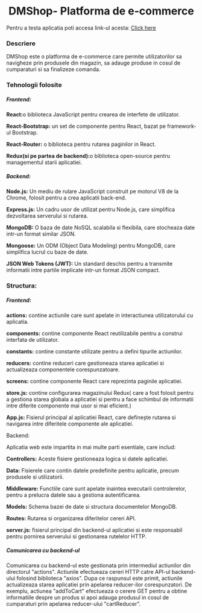 <h1 style="text-align: center;">DMShop- Platforma de e-commerce</h1>
<p>Pentru a testa aplicatia poti accesa link-ul acesta: <a href="https://dmshop.herokuapp.com/">Click here</a>
<h3>Descriere</h3>
<p>DMShop este o platforma de e-commerce care permite utilizatorilor sa navigheze prin produsele din magazin, sa adauge produse in cosul de cumparaturi si sa finalizeze comanda.</p>
<h3>Tehnologii folosite</h3>
<h5>Frontend:</h5>
<p> <b>React:</b>o biblioteca JavaScript pentru crearea de interfete de utilizator.</p>
<p> <b>React-Bootstrap:</b> un set de componente pentru React, bazat pe framework-ul Bootstrap.</p>
<p> <b>React-Router:</b> o biblioteca pentru rutarea paginilor in React.</p>
<p> <b>Redux(si pe partea de backend):</b>o biblioteca open-source pentru managementul starii aplicatiei.</p>

<h5>Backend:</h5>
<p><b>Node.js:</b> Un mediu de rulare JavaScript construit pe motorul V8 de la Chrome, folosit pentru a crea aplicatii back-end.</p>
<p><b>Express.js:</b> Un cadru usor de utilizat pentru Node.js, care simplifica dezvoltarea serverului si rutarea.</p>
<p><b>MongoDB:</b> O baza de date NoSQL scalabila si flexibila, care stocheaza date intr-un format similar JSON.</p>
<p><b>Mongoose:</b> Un ODM (Object Data Modeling) pentru MongoDB, care simplifica lucrul cu baze de date.</p>
<p><b>JSON Web Tokens (JWT):</b> Un standard deschis pentru a transmite informatii intre partile implicate intr-un format JSON compact.</p>
<h3>Structura:</h3>
<h5>Frontend:</h5>
<p><b>actions:</b> contine actiunile care sunt apelate in interactiunea utilizatorului cu aplicatia.</p>
<p><b>components:</b> contine componente React reutilizabile pentru a construi interfata de utilizator.</p>
<p><b>constants:</b> contine constante utilizate pentru a defini tipurile actiunilor.</p>
<p><b>reducers:</b> contine reduceri care gestioneaza starea aplicatiei si actualizeaza componentele corespunzatoare.</p>
<p><b>screens:</b> contine componente React care reprezinta paginile aplicatiei.</p>
<p><b>store.js:</b> contine configurarea magazinului Redux( care a fost folosit pentru a gestiona starea globala a aplicatiei si pentru a face schimbul de informatii intre diferite componente mai usor si mai eficient.)</p>
<p><b>App.js:</b> Fisierul principal al aplicatiei React, care definește rutarea si navigarea intre diferitele componente ale aplicatiei.</p>

Backend:
<p>Aplicatia web este impartita in mai multe parti esentiale, care includ:</p>

<p><b>Controllers:</b> Aceste fisiere gestioneaza logica si datele aplicatiei.</p>
<p><b>Data:</b> Fisierele care contin datele predefinite pentru aplicatie, precum produsele si utilizatorii.</p>
<p><b>Middleware:</b> Functiile care sunt apelate inaintea executarii controlerelor, pentru a prelucra datele sau a gestiona autentificarea.</p>
<p><b>Models:</b> Schema bazei de date si structura documentelor MongoDB.</p>
<p><b>Routes:</b> Rutarea si organizarea diferitelor cereri API.</p>
<p><b>server.js:</b> fisierul principal din backend-ul aplicatiei si este responsabil pentru pornirea serverului si gestionarea rutelelor HTTP.</p>

<h5>Comunicarea cu backend-ul</h5>
<p>Comunicarea cu backend-ul este gestionata prin intermediul actiunilor din directorul "actions". Actiunile efectueaza cereri HTTP catre API-ul backend-ului folosind biblioteca "axios". Dupa ce raspunsul este primit, actiunile actualizeaza starea aplicatiei prin apelarea reducer-ilor corespunzatori. De exemplu, actiunea "addToCart" efectueaza o cerere GET pentru a obtine informatiile despre un produs si apoi adauga produsul in cosul de cumparaturi prin apelarea reducer-ului "cartReducer".</p>
